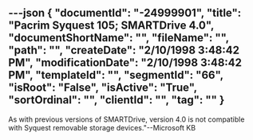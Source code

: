 ---json
{
  "documentId": "-24999901",
  "title": "Pacrim Syquest 105; SMARTDrive 4.0",
  "documentShortName": "",
  "fileName": "",
  "path": "",
  "createDate": "2/10/1998 3:48:42 PM",
  "modificationDate": "2/10/1998 3:48:42 PM",
  "templateId": "",
  "segmentId": "66",
  "isRoot": "False",
  "isActive": "True",
  "sortOrdinal": "",
  "clientId": "",
  "tag": ""
}
---

As with previous versions of SMARTDrive, version 4.0 is not compatible with Syquest removable storage devices.&quot;--Microsoft KB

